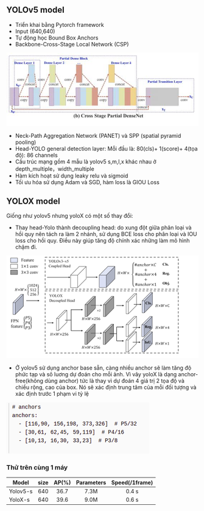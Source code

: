 ## YOLOv5 model
- Triển khai bằng Pytorch framework
- Input (640,640)
- Tự động học Bound Box Anchors
- Backbone-Cross-Stage Local Network (CSP)
<img src="week1/csp.png" >

- Neck-Path Aggregation Network (PANET) và SPP (spatial pyramid pooling)
- Head-YOLO general detection layer: Mỗi đầu là: 80(cls)+ 1(score)+ 4(tọa độ): 86 channels
- Cấu trúc mạng gồm 4 mẫu là yolov5 s,m,l,x khác nhau ở depth_multiple，width_multiple
- Hàm kích hoạt sử dụng leaky relu và sigmoid
- Tối ưu hóa sử dụng Adam và SGD, hàm loss là GIOU Loss

## YOLOX model
Giống như yolov5 nhưng yoloX có một số thay đổi:
- Thay head-Yolo thành decoupling head: do xung đột giữa phân loại và hồi quy nên tách ra làm 2 nhánh, sử dụng BCE loss cho phân loại và IOU loss cho hồi quy. Điều này giúp tăng độ chính xác những làm mô hình chậm đi.
<img src="week1/Screenshot from 2021-07-28 14-20-19.png">

- Ở yolov5 sử dụng anchor base sẵn, càng nhiều anchor sẽ làm tăng độ phức tạp và sô luơng dự đoán cho mỗi ảnh. Vì vây yoloX là dạng anchor-free(không dùng anchor) tức là thay vì dự đoán 4 giá trị 2 tọa độ và chiều rộng, cao của box. Nó sẽ xác định trung tâm của mỗi đối tượng và xác định trước 1 phạm vi tỷ lệ
<img src="week1/Screenshot from 2021-07-28 15-08-48.png">

### Thử trên cùng 1 máy
|Model |size |AP(%) | Parameters | Speed(/1frame)|
| ------    |:---:     |:---:  | :---: | :----: |
|Yolov5-s    |640  | 36.7 | 7.3M      |0.4 s     |
|YoloX-s   |640  | 39.6      |9.0M     |0.6 s |
